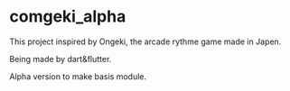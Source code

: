 # comgeki_alpha

This project inspired by Ongeki, the arcade rythme game made in Japen.

Being made by dart&flutter.

Alpha version to make basis module.
